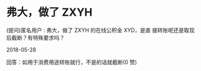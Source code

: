 # 弗大，做了 ZXYH

(提问)匿名用户 : 弗大，做了 ZXYH 的在线公积金 XYD，是直 接转账呢还是取现后截断？有特殊要求吗？

2018-05-28

回答：如用于消费用途转账就行，不是的话就截断(0 赞)